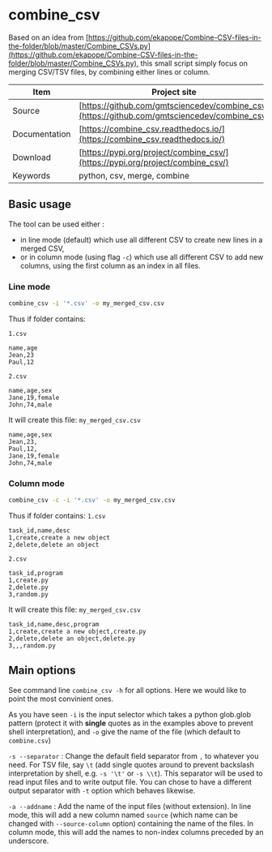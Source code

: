 # combine_csv

Based on an idea from [https://github.com/ekapope/Combine-CSV-files-in-the-folder/blob/master/Combine_CSVs.py](https://github.com/ekapope/Combine-CSV-files-in-the-folder/blob/master/Combine_CSVs.py), this small script simply focus on merging CSV/TSV files, by combining either lines or column.

Item|Project site
--|--
Source|[https://github.com/gmtsciencedev/combine_csv](https://github.com/gmtsciencedev/combine_csv)
Documentation|[https://combine_csv.readthedocs.io/](https://combine_csv.readthedocs.io/)
Download|[https://pypi.org/project/combine_csv/](https://pypi.org/project/combine_csv/)
Keywords|python, csv, merge, combine

## Basic usage

The tool can be used either :

- in line mode (default) which use all different CSV to create new lines in a merged CSV,
- or in column mode (using flag `-c`) which use all different CSV to add new columns, using the first column as an index in all files.

### Line mode

```bash
combine_csv -i '*.csv' -o my_merged_csv.csv
```

Thus if folder contains:

`1.csv`
```
name,age
Jean,23
Paul,12
```

`2.csv`
```
name,age,sex
Jane,19,female
John,74,male
```

It will create this file:
`my_merged_csv.csv`
```
name,age,sex
Jean,23,
Paul,12,
Jane,19,female
John,74,male
```

### Column mode

```bash
combine_csv -c -i '*.csv' -o my_merged_csv.csv
```

Thus if folder contains:
`1.csv`
```
task_id,name,desc
1,create,create a new object
2,delete,delete an object
```

`2.csv`
```
task_id,program
1,create.py
2,delete.py
3,random.py
```

It will create this file:
`my_merged_csv.csv`
```
task_id,name,desc,program
1,create,create a new object,create.py
2,delete,delete an object,delete.py
3,,,random.py
```

## Main options

See command line `combine_csv -h` for all options. Here we would like to point the most convinient ones. 

As you have seen `-i` is the input selector which takes a python glob.glob pattern (protect it with **single** quotes as in the examples above to prevent shell interpretation), and `-o` give the name of the file (which default to `combine.csv`)

`-s --separator`
:   Change the default field separator from `,` to whatever you need. For TSV file, say `\t` (add single quotes around to prevent backslash interpretation by shell, e.g. `-s '\t'` or `-s \\t`). This separator will be used to read input files and to write output file. You can chose to have a different output separator with `-t` option which behaves likewise.

`-a --addname`
:   Add the name of the input files (without extension). In line mode, this will add a new column named `source` (which name can be changed with `--source-column` option) containing the name of the files. In column mode, this will add the names to non-index columns preceded by an underscore.

